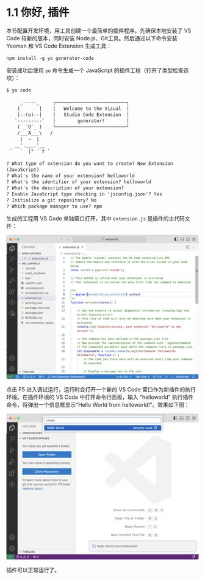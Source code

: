 # 1.1 你好, 插件

本节配置开发环境，用工具创建一个最简单的插件程序。先确保本地安装了 VS Code 较新的版本，同时安装 Node.js、Git工具。然后通过以下命令安装 Yeoman 和 VS Code Extension 生成工具：

```
npm install -g yo generator-code
```

安装成功后使用 `yo` 命令生成一个 JavaScript 的插件工程（打开了类型检查选项）：

```
$ yo code

     _-----_     ╭──────────────────────────╮
    |       |    │   Welcome to the Visual  │
    |--(o)--|    │   Studio Code Extension  │
   `---------´   │        generator!        │
    ( _´U`_ )    ╰──────────────────────────╯
    /___A___\   /
     |  ~  |     
   __'.___.'__   
 ´   `  |° ´ Y ` 

? What type of extension do you want to create? New Extension (JavaScript)
? What's the name of your extension? helloworld
? What's the identifier of your extension? helloworld
? What's the description of your extension? 
? Enable JavaScript type checking in 'jsconfig.json'? Yes
? Initialize a git repository? No
? Which package manager to use? npm
```

生成的工程用 VS Code 单独窗口打开，其中 `extension.js` 是插件的主代码文件：

![](../images/ch1.1-01.png)

点击 F5 进入调试运行，运行时会打开一个新的 VS Code 窗口作为新插件的执行环境。在插件环境的 VS Code 中打开命令行面板，输入 “helloworld” 执行插件命令，将弹出一个信息框显示“Hello World from helloworld!”。效果如下图：

![](../images/ch1.1-02.png)

插件可以正常运行了。
